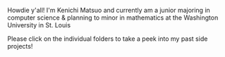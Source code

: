 Howdie y'all! I'm Kenichi Matsuo and currently am a junior majoring in computer science & planning to minor in mathematics at the Washington University in St. Louis

Please click on the individual folders to take a peek into my past side projects!

